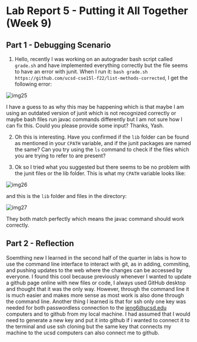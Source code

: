 # Lab Report 5 - Putting it All Together (Week 9)
## Part 1 - Debugging Scenario

1. Hello, recently I was working on an autograder bash script called `grade.sh` and have implemented everything correctly but the file seems to have an error with junit. When I run it: `bash grade.sh https://github.com/ucsd-cse15l-f22/list-methods-corrected`, I get the following error:

![img25](https://github.com/fyash1010/cse15l-lab-reports/assets/146874433/5cca5119-8b9a-4804-896c-8859540c4ce7)

I have a guess to as why this may be happening which is that maybe I am using an outdated version of junit which is not recognized correctly or maybe bash files run javac commands differently but I am not sure how I can fix this. Could you please provide some input? Thanks, Yash.

2. Oh this is interesting. Have you confirmed if the `lib` folder can be found as mentioned in your `CPATH` variable, and if the junit packages are named the same? Can you try using the `ls` command to check if the files which you are trying to refer to are present?

3. Ok so I tried what you suggested but there seems to be no problem with the junit files or the lib folder. This is what my `CPATH` variable looks like:

![img26](https://github.com/fyash1010/cse15l-lab-reports/assets/146874433/58c8d4a4-5443-46c4-a8a5-8da3446dd9f0)

and this is the `lib` folder and files in the directory: 

![img27](https://github.com/fyash1010/cse15l-lab-reports/assets/146874433/3e02ebe4-8db3-4251-8e13-9c1087194635)

They both match perfectly which means the javac command should work correctly. 

## Part 2 - Reflection

Soemthing new I learned in the second half of the quarter in labs is how to use the command line interface to interact with git, as in adding, commiting, and pushing updates to the web where the changes can be accessed by everyone. 
I found this cool because previously whenever I wanted to update a github page online with new files or code, I always used GitHub desktop and thought that it was the only way. However, through the command line it is much easier
and makes more sense as most work is also done through the command line. Another thing I learned is that for ssh only one key was needed for both passwordless connection to the ieng6@ucsd.edu computers and to github from my local
machine. I had assumed that I would need to generate a new key and put it into github if i wanted to connect it to the terminal and use ssh cloning but the same key that connects my machine to the ucsd computers can also connect me
to github.
